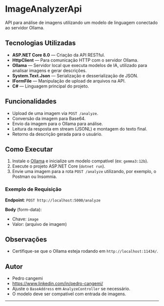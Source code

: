 # ImageAnalyzerApi

API para análise de imagens utilizando um modelo de linguagem conectado ao servidor Ollama.

## Tecnologias Utilizadas

- **ASP.NET Core 8.0** — Criação da API RESTful.
- **HttpClient** — Para comunicação HTTP com o servidor Ollama.
- **Ollama** — Servidor local que executa modelos de IA, utilizado para analisar imagens e gerar descrições.
- **System.Text.Json** — Serialização e desserialização de JSON.
- **IFormFile** — Manipulação de upload de arquivos na API.
- **C#** — Linguagem principal do projeto.

## Funcionalidades

- Upload de uma imagem via `POST /analyze`.
- Conversão da imagem para Base64.
- Envio da imagem para o Ollama para análise.
- Leitura da resposta em stream (JSONL) e montagem do texto final.
- Retorno da descrição gerada para o usuário.

## Como Executar

1. Instale o [Ollama](https://ollama.com/) e inicialize um modelo compatível (ex: `gemma3:12b`).
2. Execute o projeto ASP.NET Core (`dotnet run`).
3. Envie uma imagem para a rota `POST /analyze` utilizando, por exemplo, o Postman ou Insomnia.

### Exemplo de Requisição

**Endpoint**: `POST http://localhost:5000/analyze`

**Body** (form-data):
- Chave: `image`
- Valor: (arquivo de imagem)

## Observações

- Certifique-se que o Ollama esteja rodando em `http://localhost:11434/`.

## Autor

- Pedro cangemi
- https://www.linkedin.com/in/pedro-cangemi/
- Ajuste o `BaseAddress` em `AnalyzeController` se necessário.
- O modelo deve ser compatível com entrada de imagens.

---
